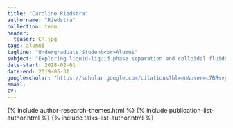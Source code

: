 ```yaml
---
title: "Caroline Riedstra"
authorname: "Riedstra"
collection: team
header:
  teaser: CR.jpg
tags: alumni
tagline: "Undergraduate Student<br>Alumni"
subject: "Exploring liquid-liquid phase separation and colloidal fluids"
date-start: 2018-02-01
date-end: 2019-05-31
googlescholar: "https://scholar.google.com/citations?hl=en&user=c7BRsvyuzt4C"
email: 
cv: 
---
```


<p align= "justify">

{% include author-research-themes.html %}
{% include publication-list-author.html %}
{% include talks-list-author.html %}
